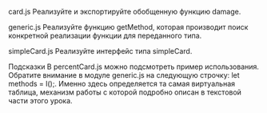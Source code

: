 card.js
Реализуйте и экспортируйте обобщенную функцию damage.

generic.js
Реализуйте функцию getMethod, которая производит поиск конкретной реализации функции для переданного типа.

simpleCard.js
Реализуйте интерфейс типа simpleCard.

Подсказки
В percentCard.js можно подсмотреть пример использования.
Обратите внимание в модуле generic.js на следующую строчку: let methods = l();. Именно здесь определяется та самая виртуальная таблица, механизм работы с которой подробно описан в текстовой части этого урока.